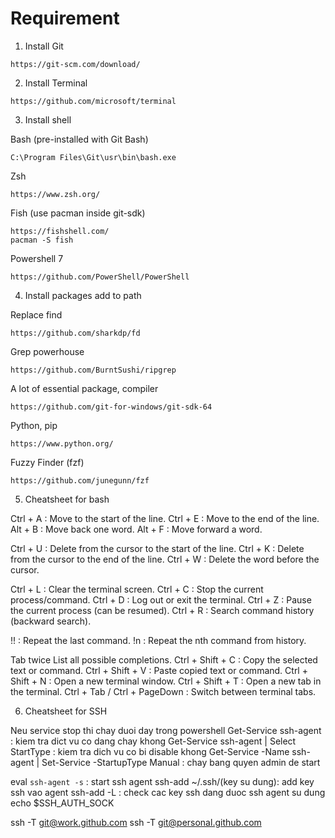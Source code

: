 # Requirement
1. Install Git

```console
https://git-scm.com/download/
```
2. Install Terminal

```console
https://github.com/microsoft/terminal
```
3. Install shell

Bash (pre-installed with Git Bash)
```console
C:\Program Files\Git\usr\bin\bash.exe
```
Zsh
```console
https://www.zsh.org/
```

Fish (use pacman inside git-sdk)
```console
https://fishshell.com/
pacman -S fish
```

Powershell 7 
```console
https://github.com/PowerShell/PowerShell
```

4. Install packages add to path

Replace find
```console
https://github.com/sharkdp/fd
```

Grep powerhouse
```console
https://github.com/BurntSushi/ripgrep
```

A lot of essential package, compiler
```console
https://github.com/git-for-windows/git-sdk-64
```

Python, pip
```console
https://www.python.org/

```
Fuzzy Finder (fzf)
```console
https://github.com/junegunn/fzf
```

5. Cheatsheet for bash

Ctrl + A : Move to the start of the line. 
Ctrl + E : Move to the end of the line. 
Alt  + B : Move back one word. 
Alt  + F : Move forward a word. 

Ctrl + U : Delete from the cursor to the start of the line.
Ctrl + K : Delete from the cursor to the end of the line.
Ctrl + W : Delete the word before the cursor.

Ctrl + L : Clear the terminal screen.
Ctrl + C : Stop the current process/command.
Ctrl + D : Log out or exit the terminal.
Ctrl + Z : Pause the current process (can be resumed).
Ctrl + R : Search command history (backward search).

!!	: Repeat the last command.
!n	: Repeat the nth command from history.

Tab twice	List all possible completions.
Ctrl + Shift + C : Copy the selected text or command.
Ctrl + Shift + V	: Paste copied text or command.
Ctrl + Shift + N : Open a new terminal window.
Ctrl + Shift + T  : Open a new tab in the terminal.
Ctrl + Tab / Ctrl + PageDown : Switch between terminal tabs.

6. Cheatsheet for SSH

Neu service stop thi chay duoi day trong powershell
Get-Service ssh-agent : kiem tra dict vu co dang chay khong
Get-Service ssh-agent | Select StartType : kiem tra dich  vu co bi disable khong
Get-Service -Name ssh-agent | Set-Service -StartupType Manual : chay bang quyen admin de start

eval `ssh-agent -s` : start ssh agent
ssh-add ~/.ssh/(key su dung): add key ssh vao agent
ssh-add -L    : check cac key ssh dang duoc ssh agent su dung
echo $SSH_AUTH_SOCK

ssh -T git@work.github.com
ssh -T git@personal.github.com
